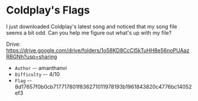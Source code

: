 # Coldplay's Flags

I just downloaded Coldplay's latest song and noticed that my song file seems a bit odd. Can you help me figure out what's up with my file?

Drive: https://drive.google.com/drive/folders/1o58KD8CcCI5kTuHH8e56noPUAazRBGNh?usp=sharing

- `Author` -- amanthanvi
- `Difficulty` -- 4/10
- `Flag` -- 8d17657f0b0cb717717801f836271011978193b1961843820c4776bc14052ef3
